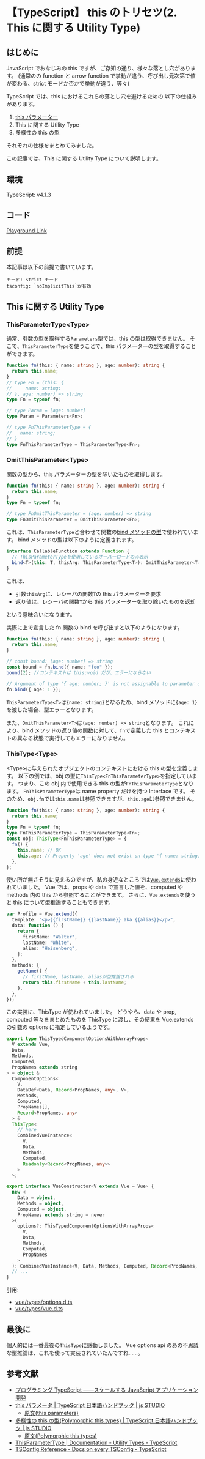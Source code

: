 # 【TypeScript】 this のトリセツ(2. This に関する Utility Type)

## はじめに

JavaScript でおなじみの this ですが、ご存知の通り、様々な落とし穴があります。
(通常のの function と arrow function で挙動が違う、呼び出し元次第で値が変わる、strict モードか否かで挙動が違う、等々)

TypeScript では、this におけるこれらの落とし穴を避けるための 以下の仕組みがあります。

1. [this パラメーター](https://qiita.com/eyuta/items/34fe3183f75afcd7eb12)
1. This に関する Utility Type
1. 多様性の this の型

それぞれの仕様をまとめてみました。

この記事では、This に関する Utility Type について説明します。

## 環境

TypeScript: v4.1.3

## コード

[Playground Link](https://www.typescriptlang.org/play?ts=4.1.3#code/ATBmFcDsGMBcEsD2kyQBSwBbwM4C5gBvYSAQwFsBTAnWAJ3kgHNgBfAGmFKepPHIBGlOgEoa9Ri0IBYAFAgQdSrHB0UWXADoyVANxyQrA8AD0J4LACeAB0rAAYigC8wDNnxFjZhSB29aDMz68qbmHFw8BJD8QqLATgB8wAGSxla2Ds4WNpSIoKjBXubpdgAKpHQU8cAA2ty80YLCALppOcDlleTVnRTKwjgAPI4JhSHeJZkAKu69VLDCU+0uMuPmvn3igUzBIN5GIZOOM7hz-XRLGS4nOGcLFznDkKNyRdkZjgDy5PCwN3fCapoepRGLCETxJIpZhtD6Qb6-f4VPr3aoIv6zZHzYRPF6yYzQZC0YCIAQAKwIN0ulCeSK652pSRWxhAoHQENWPhAGhw2j6ulCwE+AGkWQoeZp6gLvKU6IhbHQrMAAOT1ZXAAAmiEoOBIiFgwEoAA9cAbkO87MriH4tpIBaxlZpYDg0AAmADM7oAnCIxRxjKxdEA)

## 前提

本記事は以下の前提で書いています。

```
モード: Strict モード
tsconfig: `noImplicitThis`が有効
```

## This に関する Utility Type

### ThisParameterType\<Type>

通常、引数の型を取得する`Parameters`型では、this の型は取得できません。
そこで、`ThisParameterType`を使うことで、this パラメーターの型を取得することができます。

```ts
function fn(this: { name: string }, age: number): string {
  return this.name;
}
// type Fn = (this: {
//     name: string;
// }, age: number) => string
type Fn = typeof fn;

// type Param = [age: number]
type Param = Parameters<Fn>;

// type FnThisParameterType = {
//   name: string;
// }
type FnThisParameterType = ThisParameterType<Fn>;
```

### OmitThisParameter\<Type>

関数の型から、this パラメーターの型を除いたものを取得します。

```ts
function fn(this: { name: string }, age: number): string {
  return this.name;
}
type Fn = typeof fn;

// type FnOmitThisParameter = (age: number) => string
type FnOmitThisParameter = OmitThisParameter<Fn>;
```

これは、`ThisParameterType`と合わせて関数の[bind メソッドの型](https://microsoft.github.io/PowerBI-JavaScript/interfaces/_node_modules_typedoc_node_modules_typescript_lib_lib_es5_d_.callablefunction.html#bind)で使われています。
bind メソッドの型は以下のように定義されます。

```ts
interface CallableFunction extends Function {
  // ThisParameterTypeを使用しているオーバーロードのみ表示
  bind<T>(this: T, thisArg: ThisParameterType<T>): OmitThisParameter<T>;
}
```

これは、

- 引数`thisArg`に、レシーバの関数`T`の this パラメーターを要求
- 返り値は、レシーバの関数`T`から this パラメーターを取り除いたものを返却

という意味合いになります。

実際に上で宣言した fn 関数の bind を呼び出すと以下のようになります。

```ts
function fn(this: { name: string }, age: number): string {
  return this.name;
}

// const bound: (age: number) => string
const bound = fn.bind({ name: "foo" });
bound(2); //コンテキストは this:void だが、エラーにならない

// Argument of type '{ age: number; }' is not assignable to parameter of type '{ name: string; }'.
fn.bind({ age: 1 });
```

`ThisParameterType<T>`は`{name: string}`となるため、bind メソッドに`{age: 1}`を渡した場合、型エラーとなります。

また、`OmitThisParameter<T>`は`(age: number) => string`となります。
これにより、bind メソッドの返り値の関数に対して、`fn`で定義した this とコンテキストの異なる状態で実行してもエラーになりません。

### ThisType\<Type>

\<Type>に与えられたオブジェクトのコンテキストにおける this の型を定義します。
以下の例では、obj の型に`ThisType<FnThisParameterType>`を指定しています。
つまり、この obj 内で使用できる this の型が`FnThisParameterType`となります。
`FnThisParameterType`は name property だけを持つ Interface です。
そのため、`obj.fn`では`this.name`は参照できますが、`this.age`は参照できません。

```ts
function fn(this: { name: string }, age: number): string {
  return this.name;
}
type Fn = typeof fn;
type FnThisParameterType = ThisParameterType<Fn>;
const obj: ThisType<FnThisParameterType> = {
  fn() {
    this.name; // OK
    this.age; // Property 'age' does not exist on type '{ name: string; }'.ts(2339)
  },
};
```

使い所が無さそうに見えるのですが、私の身近なところでは[`Vue.extends`](https://jp.vuejs.org/v2/api/index.html#Vue-extend)に使われていました。
Vue では、props や data で宣言した値を、computed や methods 内の this から参照することができます。
さらに、`Vue.extends`を使うと this について型推論することもできます。

```ts
var Profile = Vue.extend({
  template: "<p>{{firstName}} {{lastName}} aka {{alias}}</p>",
  data: function () {
    return {
      firstName: "Walter",
      lastName: "White",
      alias: "Heisenberg",
    };
  },
  methods: {
    getName() {
      // firstName, lastName, aliasが型推論される
      return this.firstName + this.lastName;
    },
  },
});
```

この実装に、ThisType が使われていました。
どうやら、data や prop, computed 等々をまとめたものを ThisType に渡し、その結果を Vue.extends の引数の options に指定しているようです。

```ts
export type ThisTypedComponentOptionsWithArrayProps<
  V extends Vue,
  Data,
  Methods,
  Computed,
  PropNames extends string
> = object &
  ComponentOptions<
    V,
    DataDef<Data, Record<PropNames, any>, V>,
    Methods,
    Computed,
    PropNames[],
    Record<PropNames, any>
  > &
  ThisType<
    // here
    CombinedVueInstance<
      V,
      Data,
      Methods,
      Computed,
      Readonly<Record<PropNames, any>>
    >
  >;
```

```ts
export interface VueConstructor<V extends Vue = Vue> {
  new <
    Data = object,
    Methods = object,
    Computed = object,
    PropNames extends string = never
  >(
    options?: ThisTypedComponentOptionsWithArrayProps<
      V,
      Data,
      Methods,
      Computed,
      PropNames
    >
  ): CombinedVueInstance<V, Data, Methods, Computed, Record<PropNames, any>>;
  // ...
}
```

引用:

- [vue/types/options.d.ts](https://github.com/vuejs/vue/blob/dev/types/options.d.ts#L50)
- [vue/types/vue.d.ts](https://github.com/vuejs/vue/blob/dev/types/vue.d.ts#L81)

## 最後に

個人的には一番最後の`ThisType`に感動しました。
Vue options api のあの不思議な型推論は、これを使って実装されていたんですね……。

## 参考文献

- [プログラミング TypeScript ――スケールする JavaScript アプリケーション開発](https://www.oreilly.co.jp/books/9784873119045/)
- [this パラメータ | TypeScript 日本語ハンドブック | js STUDIO](http://js.studio-kingdom.com/typescript/handbook/functions#this_parameters)
  - [原文(this parameters)](https://www.typescriptlang.org/docs/handbook/functions.html#this-parameters)
- [多様性の this の型(Polymorphic this types) | TypeScript 日本語ハンドブック | js STUDIO](http://js.studio-kingdom.com/typescript/handbook/functions#this_parameters)
  - [原文(Polymorphic this types)](https://www.typescriptlang.org/docs/handbook/advanced-types.html#polymorphic-this-types)
- [ThisParameterType<Type> | Documentation - Utility Types - TypeScript](https://www.typescriptlang.org/docs/handbook/utility-types.html#thisparametertypetype)
- [TSConfig Reference - Docs on every TSConfig - TypeScript](https://www.typescriptlang.org/tsconfig#noImplicitThis)
